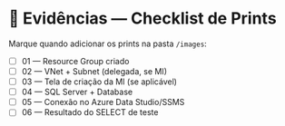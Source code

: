 # 📂 Evidências — Checklist de Prints

Marque quando adicionar os prints na pasta `/images`:

- [ ] 01 — Resource Group criado
- [ ] 02 — VNet + Subnet (delegada, se MI)
- [ ] 03 — Tela de criação da MI (se aplicável)
- [ ] 04 — SQL Server + Database
- [ ] 05 — Conexão no Azure Data Studio/SSMS
- [ ] 06 — Resultado do SELECT de teste
